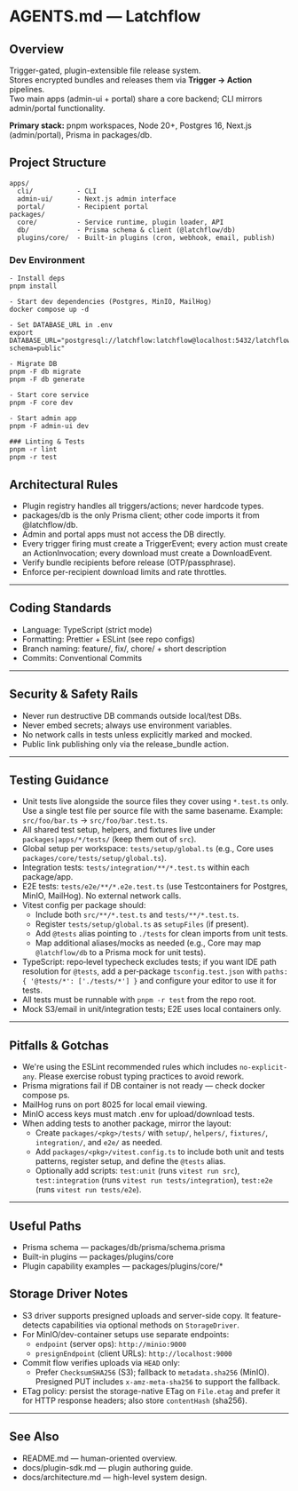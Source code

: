 # AGENTS.md — Latchflow

## Overview
Trigger-gated, plugin-extensible file release system.  
Stores encrypted bundles and releases them via **Trigger → Action** pipelines.  
Two main apps (admin-ui + portal) share a core backend; CLI mirrors admin/portal functionality.

**Primary stack:** pnpm workspaces, Node 20+, Postgres 16, Next.js (admin/portal), Prisma in packages/db.

## Project Structure
```
apps/
  cli/           - CLI
  admin-ui/      - Next.js admin interface
  portal/        - Recipient portal
packages/
  core/          - Service runtime, plugin loader, API
  db/            - Prisma schema & client (@latchflow/db)
  plugins/core/  - Built-in plugins (cron, webhook, email, publish)
```

### Dev Environment
```
- Install deps
pnpm install

- Start dev dependencies (Postgres, MinIO, MailHog)
docker compose up -d

- Set DATABASE_URL in .env
export DATABASE_URL="postgresql://latchflow:latchflow@localhost:5432/latchflow?schema=public"

- Migrate DB
pnpm -F db migrate
pnpm -F db generate

- Start core service
pnpm -F core dev

- Start admin app
pnpm -F admin-ui dev

### Linting & Tests
pnpm -r lint
pnpm -r test
```

## Architectural Rules

- Plugin registry handles all triggers/actions; never hardcode types.
- packages/db is the only Prisma client; other code imports it from @latchflow/db.
- Admin and portal apps must not access the DB directly.
- Every trigger firing must create a TriggerEvent; every action must create an ActionInvocation; every download must create a DownloadEvent.
- Verify bundle recipients before release (OTP/passphrase).
- Enforce per-recipient download limits and rate throttles.

---

## Coding Standards

- Language: TypeScript (strict mode)
- Formatting: Prettier + ESLint (see repo configs)
- Branch naming: feature/, fix/, chore/ + short description
- Commits: Conventional Commits

---

## Security & Safety Rails

- Never run destructive DB commands outside local/test DBs.
- Never embed secrets; always use environment variables.
- No network calls in tests unless explicitly marked and mocked.
- Public link publishing only via the release_bundle action.

---

## Testing Guidance

- Unit tests live alongside the source files they cover using `*.test.ts` only. Use a single test file per source file with the same basename. Example: `src/foo/bar.ts` → `src/foo/bar.test.ts`.
- All shared test setup, helpers, and fixtures live under `packages|apps/*/tests/` (keep them out of `src`).
- Global setup per workspace: `tests/setup/global.ts` (e.g., Core uses `packages/core/tests/setup/global.ts`).
- Integration tests: `tests/integration/**/*.test.ts` within each package/app.
- E2E tests: `tests/e2e/**/*.e2e.test.ts` (use Testcontainers for Postgres, MinIO, MailHog). No external network calls.
- Vitest config per package should:
  - Include both `src/**/*.test.ts` and `tests/**/*.test.ts`.
  - Register `tests/setup/global.ts` as `setupFiles` (if present).
  - Add `@tests` alias pointing to `./tests` for clean imports from unit tests.
  - Map additional aliases/mocks as needed (e.g., Core may map `@latchflow/db` to a Prisma mock for unit tests).
- TypeScript: repo‑level typecheck excludes tests; if you want IDE path resolution for `@tests`, add a per‑package `tsconfig.test.json` with `paths: { '@tests/*': ['./tests/*'] }` and configure your editor to use it for tests.
- All tests must be runnable with `pnpm -r test` from the repo root.
- Mock S3/email in unit/integration tests; E2E uses local containers only.

---

## Pitfalls & Gotchas

- We're using the ESLint recommended rules which includes `no-explicit-any`. Please exercise robust typing practices to avoid rework.
- Prisma migrations fail if DB container is not ready — check docker compose ps.
- MailHog runs on port 8025 for local email viewing.
- MinIO access keys must match .env for upload/download tests.
- When adding tests to another package, mirror the layout:
  - Create `packages/<pkg>/tests/` with `setup/`, `helpers/`, `fixtures/`, `integration/`, and `e2e/` as needed.
  - Add `packages/<pkg>/vitest.config.ts` to include both unit and tests patterns, register setup, and define the `@tests` alias.
  - Optionally add scripts: `test:unit` (runs `vitest run src`), `test:integration` (runs `vitest run tests/integration`), `test:e2e` (runs `vitest run tests/e2e`).

---

## Useful Paths

- Prisma schema — packages/db/prisma/schema.prisma
- Built-in plugins — packages/plugins/core
- Plugin capability examples — packages/plugins/core/*

## Storage Driver Notes

- S3 driver supports presigned uploads and server-side copy. It feature-detects capabilities via optional methods on `StorageDriver`.
- For MinIO/dev-container setups use separate endpoints:
  - `endpoint` (server ops): `http://minio:9000`
  - `presignEndpoint` (client URLs): `http://localhost:9000`
- Commit flow verifies uploads via `HEAD` only:
  - Prefer `ChecksumSHA256` (S3); fallback to `metadata.sha256` (MinIO). Presigned PUT includes `x-amz-meta-sha256` to support the fallback.
- ETag policy: persist the storage-native ETag on `File.etag` and prefer it for HTTP response headers; also store `contentHash` (sha256).

---

## See Also

- README.md — human-oriented overview.
- docs/plugin-sdk.md — plugin authoring guide.
- docs/architecture.md — high-level system design.
